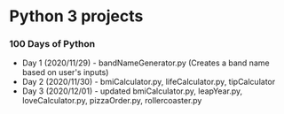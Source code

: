 # Python 3 projects

### 100 Days of Python
- Day 1 (2020/11/29) - bandNameGenerator.py (Creates a band name based on user's inputs)
- Day 2 (2020/11/30) - bmiCalculator.py, lifeCalculator.py, tipCalculator
- Day 3 (2020/12/01) - updated bmiCalculator.py, leapYear.py, loveCalculator.py, pizzaOrder.py, rollercoaster.py
